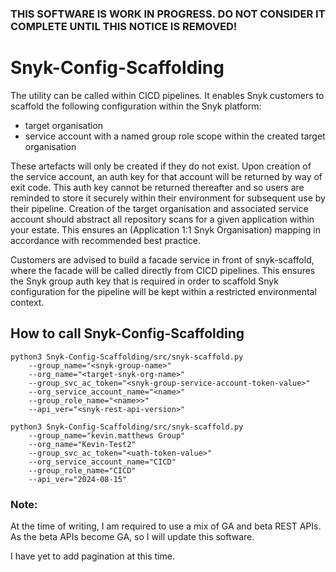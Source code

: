 ### THIS SOFTWARE IS WORK IN PROGRESS. DO NOT CONSIDER IT COMPLETE UNTIL THIS NOTICE IS REMOVED!

# Snyk-Config-Scaffolding
The utility can be called within CICD pipelines. It enables Snyk customers to scaffold the following configuration 
within the Snyk platform:

- target organisation
- service account with a named group role scope within the created target organisation

These artefacts will only be created if they do not exist. Upon creation of the service account, an auth key for that
account will be returned by way of exit code. This auth key cannot be returned thereafter and so users are reminded to 
store it securely within their environment for subsequent use by their pipeline. Creation of the target organisation and 
associated service account should abstract all repository scans for a given application within your estate. This ensures 
an (Application 1:1 Snyk Organisation) mapping in accordance with recommended best practice.

Customers are advised to build a facade service in front of snyk-scaffold, where the facade will be called directly from 
CICD pipelines. This ensures the Snyk group auth key that is required in order to scaffold Snyk configuration for the 
pipeline will be kept within a restricted environmental context. 


## How to call Snyk-Config-Scaffolding
````
python3 Snyk-Config-Scaffolding/src/snyk-scaffold.py
    --group_name="<snyk-group-name>"
    --org_name="<target-snyk-org-name>" 
    --group_svc_ac_token="<snyk-group-service-account-token-value>" 
    --org_service_account_name="<name>" 
    --group_role_name="<name>>"
    --api_ver="<snyk-rest-api-version>"

python3 Snyk-Config-Scaffolding/src/snyk-scaffold.py
    --group_name="kevin.matthews Group"
    --org_name="Kevin-Test2"
    --group_svc_ac_token="<uath-token-value>"
    --org_service_account_name="CICD"
    --group_role_name="CICD"
    --api_ver="2024-08-15"
````

### Note:
At the time of writing, I am required to use a mix of GA and beta REST APIs. As the beta APIs become GA, so I will 
update this software.

I have yet to add pagination at this time.